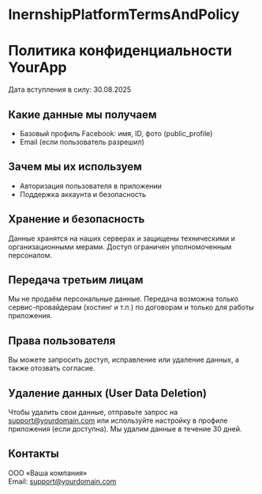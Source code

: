 # InernshipPlatformTermsAndPolicy

<html lang="ru">
<head>
  <meta charset="utf-8"/>
  <meta name="viewport" content="width=device-width,initial-scale=1"/>

</head>
<body>
  <h1>Политика конфиденциальности YourApp</h1>
  <p>Дата вступления в силу: 30.08.2025</p>

  <h2>Какие данные мы получаем</h2>
  <ul>
    <li>Базовый профиль Facebook: имя, ID, фото (public_profile)</li>
    <li>Email (если пользователь разрешил)</li>
  </ul>

  <h2>Зачем мы их используем</h2>
  <ul>
    <li>Авторизация пользователя в приложении</li>
    <li>Поддержка аккаунта и безопасность</li>
  </ul>

  <h2>Хранение и безопасность</h2>
  <p>Данные хранятся на наших серверах и защищены техническими и организационными мерами.
  Доступ ограничен уполномоченным персоналом.</p>

  <h2>Передача третьим лицам</h2>
  <p>Мы не продаём персональные данные. Передача возможна только сервис-провайдерам (хостинг и т.п.) по договорам и только для работы приложения.</p>

  <h2>Права пользователя</h2>
  <p>Вы можете запросить доступ, исправление или удаление данных, а также отозвать согласие.</p>

  <h2>Удаление данных (User Data Deletion)</h2>
  <p>Чтобы удалить свои данные, отправьте запрос на <a href="mailto:support@freshman.careers">support@yourdomain.com</a>
  или используйте настройку в профиле приложения (если доступна). Мы удалим данные в течение 30 дней.</p>

  <h2>Контакты</h2>
  <p>ООО «Ваша компания»<br>
     Email: <a href="mailto:support@freshman.careers">support@yourdomain.com</a></p>
</body>
</html>
